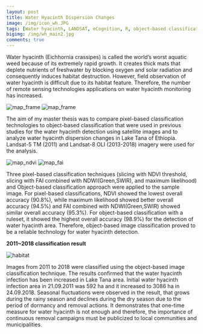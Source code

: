 ```yaml
---
layout: post
title: Water Hyacinth Dispersion Changes
image: /img/icon_wh.JPG
tags: [Water hyacinth, LANDSAT, eCognition, R, object-based classification, Ethiopia]
bigimg: /img/wh_main2.jpg
comments: true
---
```


Water hyacinth (Eichhornia crassipes) is called the world’s worst aquatic weed because of its extremely rapid growth. It creates thick mats that deplete nutrients of freshwater by blocking oxygen and solar radiation and consequently induces habitat destruction. However, field observation of water hyacinth is difficult due to its habitat feature. Therefore, the number of remote sensing technologies applications on water hyacinth monitoring has increased.

![map_frame](/img/frame_main.jpg)
![map_frame](https://suyeong0325.github.io/suyeong.github.io/img/frame_main.jpg)

The aim of my master thesis was to compare pixel-based classification technologies to object-based classification that were used in previous studies for the water hyacinth detection using satellite images and to analyze water hyacinth dispersion changes in Lake Tana of Ethiopia. Landsat-5 TM (2011) and Landsat-8 OLI (2013-2018) imagery were used for the analysis.

![map_ndvi](/img/20180924_mappedndvi.jpg)
![map_fai](/img/20180924_mappedfai.jpg)

Three pixel-based classification techniques (slicing with NDVI threshold, slicing with FAI combined with NDWI(Green,SWIR), and maximum likelihood) and Object-based classification approach were applied to the sample image.
For pixel-based classifications, NDVI showed the lowest overall accuracy (90.8%), while maximum likelihood showed better overall accuracy (94.5%) and FAI combined with NDWI(Green,SWIR) showed similar overall accuracy (95.3%). For object-based classification with a ruleset, it showed the highest overall accuracy (98.9%) for the detection of water hyacinth area. Therefore, object-based image classification proved to be a reliable technology for water hyacinth detection.

**2011~2018 classification result**

![habitat](/img/habitat.gif)

Images from 2011 to 2018 were classified using the object-based image classification technique. The results confirmed that the water hyacinth infection has been increased in Lake Tana area. Initial water hyacinth infection area in 21.09.2011 was 592 ha and it increased to 3086 ha in 24.09.2018. Seasonal fluctuations were observed in the result, that grows during the rainy season and declines during the dry season due to the period of dormancy and removal actions. It demonstrates that one-time measure for water hyacinth is not enough and therefore, the importance of continuous removal campaigns must be publicized to local communities and municipalities.
